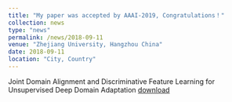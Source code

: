 ```yaml
---
title: "My paper was accepted by AAAI-2019, Congratulations！"
collection: news
type: "news"
permalink: /news/2018-09-11
venue: "Zhejiang University, Hangzhou China"
date: 2018-09-11
location: "City, Country"
---
```


Joint Domain Alignment and Discriminative Feature Learning for Unsupervised Deep Domain Adaptation [download](https://arxiv.org/abs/1808.09347)

